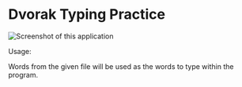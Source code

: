 # Dvorak Typing Practice

![Screenshot of this application](https://git.seodisparate.com/stephenseo/dvorak_typing_practice/src/commit/745b399f153f3945e05a8cb9b7388539b13901ca/pictures/dvorak_typing_practice_screenshot.png)

Usage: <executable> <filename>

Words from the given file will be used as the words to type within the program.

